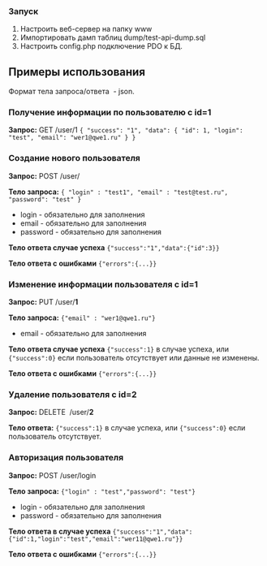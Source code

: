 ### Запуск

1. Настроить веб-сервер на папку www
2. Импортировать дамп таблиц dump/test-api-dump.sql
3. Настроить config.php подключение PDO к БД.

## Примеры использования

Формат тела запроса/ответа  - json.
### Получение информации по пользователю c id=1
**Запрос:** GET /user/1
`{ "success": "1", "data": { "id": 1, "login": "test", "email": "wer1@qwe1.ru" } }`
### Создание нового пользователя
**Запрос:** POST /user/

**Тело запроса:** `{ "login" : "test1", "email" : "test@test.ru", "password": "test" }`
- login - обязательно для заполнения
- email - обязательно для заполнения
- password - обязательно для заполнения

**Тело ответа случае успеха**
`{"success":"1","data":{"id":3}}`

**Тело ответа с ошибками**
`{"errors":{...}}`
### Изменение информации пользователя с id=1
**Запрос:** PUT /user/**1**

**Тело запроса:** `{"email" : "wer1@qwe1.ru"}`
- email - обязательно для заполнения

**Тело ответа случае успеха** `{"success":1}` в случае успеха, или `{"success":0}` если пользователь отсутствует или данные не изменены.

**Тело ответа с ошибками**
`{"errors":{...}}`
### Удаление пользователя с id=2
**Запрос:** DELETE  /user/**2**

**Тело ответа:** `{"success":1}` в случае успеха, или `{"success":0}` если пользователь отсутствует.

### Авторизация пользователя
**Запрос:** POST /user/login

**Тело запроса:** `{"login" : "test","password": "test"}`
- login - обязательно для заполнения
- password - обязательно для заполнения

**Тело ответа в случае успеха**
`{"success":"1","data":{"id":1,"login":"test","email":"wer11@qwe1.ru"}}`

**Тело ответа с ошибками**
`{"errors":{...}}`

